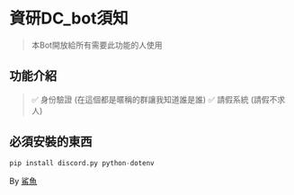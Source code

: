 # 資研DC_bot須知
> 本Bot開放給所有需要此功能的人使用
## 功能介紹
> ✅ 身份驗證 (在這個都是暱稱的群讓我知道誰是誰)
> ✅ 請假系統 (請假不求人)
## 必須安裝的東西
```python
pip install discord.py python-dotenv
```

By [鯊魚](https://github.com/Larryeng)
